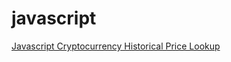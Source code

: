 # javascript
[Javascript Cryptocurrency Historical Price Lookup](https://studio.code.org/projects/applab/BBslhxmu6qG4xjFMtYd9xYcGkM6ycqlMnj2kNZ-4Dsk)
